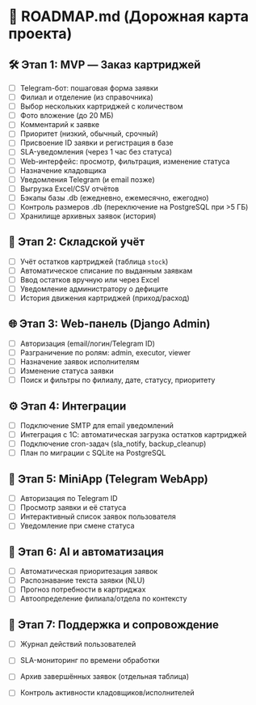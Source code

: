 # 📌 ROADMAP.md (Дорожная карта проекта)

## 🛠️ Этап 1: MVP — Заказ картриджей

- [ ] Telegram-бот: пошаговая форма заявки
- [ ] Филиал и отделение (из справочника)
- [ ] Выбор нескольких картриджей с количеством
- [ ] Фото вложение (до 20 МБ)
- [ ] Комментарий к заявке
- [ ] Приоритет (низкий, обычный, срочный)
- [ ] Присвоение ID заявки и регистрация в базе
- [ ] SLA-уведомления (через 1 час без статуса)
- [ ] Web-интерфейс: просмотр, фильтрация, изменение статуса
- [ ] Назначение кладовщика
- [ ] Уведомления Telegram (и email позже)
- [ ] Выгрузка Excel/CSV отчётов
- [ ] Бэкапы базы .db (ежедневно, ежемесячно, ежегодно)
- [ ] Контроль размеров .db (переключение на PostgreSQL при >5 ГБ)
- [ ] Хранилище архивных заявок (история)

## 🧾 Этап 2: Складской учёт

- [ ] Учёт остатков картриджей (таблица `stock`)
- [ ] Автоматическое списание по выданным заявкам
- [ ] Ввод остатков вручную или через Excel
- [ ] Уведомление администратору о дефиците
- [ ] История движения картриджей (приход/расход)

## 🌐 Этап 3: Web-панель (Django Admin)

- [ ] Авторизация (email/логин/Telegram ID)
- [ ] Разграничение по ролям: admin, executor, viewer
- [ ] Назначение заявок исполнителям
- [ ] Изменение статуса заявки
- [ ] Поиск и фильтры по филиалу, дате, статусу, приоритету

## ⚙️ Этап 4: Интеграции

- [ ] Подключение SMTP для email уведомлений
- [ ] Интеграция с 1С: автоматическая загрузка остатков картриджей
- [ ] Подключение cron-задач (sla_notify, backup_cleanup)
- [ ] План по миграции с SQLite на PostgreSQL

## 📲 Этап 5: MiniApp (Telegram WebApp)

- [ ] Авторизация по Telegram ID
- [ ] Просмотр заявки и её статуса
- [ ] Интерактивный список заявок пользователя
- [ ] Уведомление при смене статуса

## 🤖 Этап 6: AI и автоматизация

- [ ] Автоматическая приоритезация заявок
- [ ] Распознавание текста заявки (NLU)
- [ ] Прогноз потребности в картриджах
- [ ] Автоопределение филиала/отдела по контексту

## 🧼 Этап 7: Поддержка и сопровождение

- [ ] Журнал действий пользователей
- [ ] SLA-мониторинг по времени обработки
- [ ] Архив завершённых заявок (отдельная таблица)
- [ ] Контроль активности кладовщиков/исполнителей

